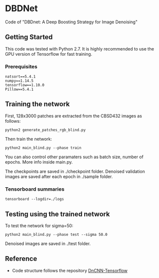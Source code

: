# DBDNet
Code of "DBDnet: A Deep Boosting Strategy for Image Denoising"
## Getting Started

This code was tested with Python 2.7. It is highly recommended to use the GPU version of Tensorflow for fast training.

### Prerequisites
```
natsort==5.4.1
numpy==1.14.5
tensorflow==1.10.0
Pillow==5.4.1
```

## Training the network

First, 128x3000 patches are extracted from the CBSD432 images as follows:

```
python2 generate_patches_rgb_blind.py
```
Then train the network:
```
python2 main_blind.py --phase train
```
You can also control other paramaters such as batch size, number of epochs. More info inside main.py.

The checkpoints are saved in ./checkpoint folder. Denoised validation images are saved after each epoch in ./sample folder.

### Tensorboard summaries
```
tensorboard --logdir=./logs
```

## Testing using the trained network

To test the network for sigma=50:
```
python2 main_blind.py --phase test --sigma 50.0
```
Denoised images are saved in ./test folder.
## Reference
* Code structure follows the repository [DnCNN-Tensorflow](https://github.com/Shakarim94/CDnCNN-B-tensorflow)
